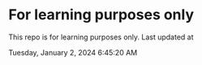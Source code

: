 # For learning purposes only
This repo is for learning purposes only.
Last updated at

Tuesday, January 2, 2024 6:45:20 AM

